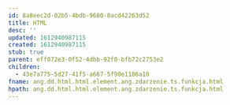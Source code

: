 ```yaml
---
id: 8a8eec2d-02b5-4bdb-9680-0acd42263d52
title: HTML
desc: ''
updated: 1612940987115
created: 1612940987115
stub: true
parent: eff072e3-0f52-4dbb-92f0-bfb72c2753e2
children:
  - 43e7a775-5d27-41f5-a667-5f90e1186a10
fname: ang.dd.html.html.element.ang.zdarzenie.ts.funkcja.html
hpath: ang.dd.html.html.element.ang.zdarzenie.ts.funkcja.html
---
```



